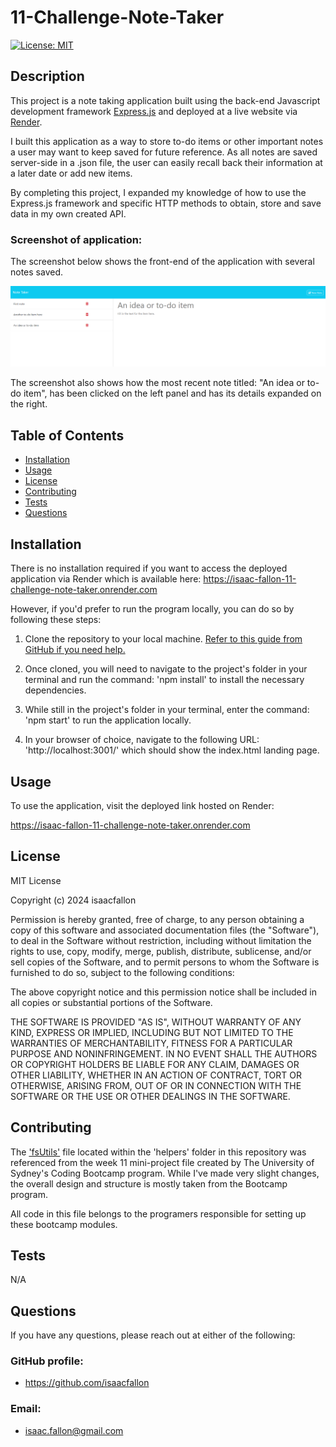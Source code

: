 # 11-Challenge-Note-Taker

[![License: MIT](https://img.shields.io/badge/License-MIT-yellow.svg)](https://opensource.org/licenses/MIT)
        
## Description
            
This project is a note taking application built using the back-end Javascript development framework [Express.js](https://expressjs.com/) and deployed at a live website via [Render](https://render.com/).

I built this application as a way to store to-do items or other important notes a user may want to keep saved for future reference. As all notes are saved server-side in a .json file, the user can easily recall back their information at a later date or add new items. 

By completing this project, I expanded my knowledge of how to use the Express.js framework and specific HTTP methods to obtain, store and save data in my own created API. 

### Screenshot of application:

The screenshot below shows the front-end of the application with several notes saved.

![Screenshot showing the application's front end with several notes saved.](./assets/11-Challenge-Note-Taker_README-screenshot-notes-in-list.png)

The screenshot also shows how the most recent note titled: "An idea or to-do item", has been clicked on the left panel and has its details expanded on the right. 
            
## Table of Contents
            
- [Installation](#installation)
- [Usage](#usage)
- [License](#license)
- [Contributing](#contributing)
- [Tests](#tests)
- [Questions](#questions)
            
## Installation

There is no installation required if you want to access the deployed application via Render which is available here:
https://isaac-fallon-11-challenge-note-taker.onrender.com


However, if you'd prefer to run the program locally, you can do so by following these steps:

1. Clone the repository to your local machine. [Refer to this guide from GitHub if you need help.](https://docs.github.com/en/repositories/creating-and-managing-repositories/cloning-a-repository/)

2. Once cloned, you will need to navigate to the project's folder in your terminal and run the command: 'npm install' to install the necessary dependencies. 

3. While still in the project's folder in your terminal, enter the command: 'npm start' to run the application locally.

4. In your browser of choice, navigate to the following URL: 'http://localhost:3001/' which should show the index.html landing page. 
            
## Usage

To use the application, visit the deployed link hosted on Render:

https://isaac-fallon-11-challenge-note-taker.onrender.com
            
## License
            
MIT License

Copyright (c) 2024 isaacfallon
            
Permission is hereby granted, free of charge, to any person obtaining a copy
of this software and associated documentation files (the "Software"), to deal
in the Software without restriction, including without limitation the rights
to use, copy, modify, merge, publish, distribute, sublicense, and/or sell
copies of the Software, and to permit persons to whom the Software is
furnished to do so, subject to the following conditions:
            
The above copyright notice and this permission notice shall be included in all
copies or substantial portions of the Software.
            
THE SOFTWARE IS PROVIDED "AS IS", WITHOUT WARRANTY OF ANY KIND, EXPRESS OR
IMPLIED, INCLUDING BUT NOT LIMITED TO THE WARRANTIES OF MERCHANTABILITY,
FITNESS FOR A PARTICULAR PURPOSE AND NONINFRINGEMENT. IN NO EVENT SHALL THE
AUTHORS OR COPYRIGHT HOLDERS BE LIABLE FOR ANY CLAIM, DAMAGES OR OTHER
LIABILITY, WHETHER IN AN ACTION OF CONTRACT, TORT OR OTHERWISE, ARISING FROM,
OUT OF OR IN CONNECTION WITH THE SOFTWARE OR THE USE OR OTHER DEALINGS IN THE
SOFTWARE.
            
## Contributing

The ['fsUtils'](./helpers/fsUtils.js) file located within the 'helpers' folder in this repository was referenced from the week 11 mini-project file created by The University of Sydney's Coding Bootcamp program. While I've made very slight changes, the overall design and structure is mostly taken from the  Bootcamp program. 

All code in this file belongs to the programers responsible for setting up these bootcamp modules. 
            
## Tests

N/A
     
## Questions
            
If you have any questions, please reach out at either of the following:
            
### GitHub profile:
- https://github.com/isaacfallon

### Email:
- isaac.fallon@gmail.com